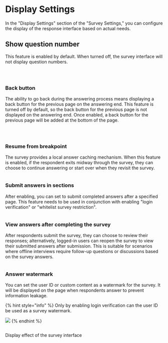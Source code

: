 # Display Settings

In the "Display Settings" section of the "Survey Settings," you can configure the display of the response interface based on actual needs.

## Show question number

This feature is enabled by default. When turned off, the survey interface will not display question numbers.

<figure><img src="../../../.gitbook/assets/image (23).png" alt=""><figcaption></figcaption></figure>

<figure><img src="../../../.gitbook/assets/image (994).png" alt=""><figcaption></figcaption></figure>

<figure><img src="../../../.gitbook/assets/image (995).png" alt=""><figcaption></figcaption></figure>

### Back button&#x20;

The ability to go back during the answering process means displaying a back button for the previous page on the answering end. This feature is turned off by default, so the back button for the previous page is not displayed on the answering end. Once enabled, a back button for the previous page will be added at the bottom of the page.

<figure><img src="../../../.gitbook/assets/image (24).png" alt=""><figcaption></figcaption></figure>

<figure><img src="../../../.gitbook/assets/image (996).png" alt=""><figcaption></figcaption></figure>

<figure><img src="../../../.gitbook/assets/image (997).png" alt=""><figcaption></figcaption></figure>

### Resume from breakpoint

The survey provides a local answer caching mechanism. When this feature is enabled, if the respondent exits midway through the survey, they can choose to continue answering or start over when they revisit the survey.

<figure><img src="../../../.gitbook/assets/image (25).png" alt=""><figcaption></figcaption></figure>

### Submit answers in sections

After enabling, you can set to submit completed answers after a specified page. This feature needs to be used in conjunction with enabling "login verification" or "whitelist survey restriction".

<figure><img src="../../../.gitbook/assets/image (26).png" alt=""><figcaption></figcaption></figure>

### View answers after completing the survey

After respondents submit the survey, they can choose to review their responses; alternatively, logged-in users can reopen the survey to view their submitted answers after submission. This is suitable for scenarios where offline interviews require follow-up questions or discussions based on the survey answers.

<figure><img src="../../../.gitbook/assets/image (1000).png" alt=""><figcaption></figcaption></figure>

### Answer watermark

You can set the user ID or custom content as a watermark for the survey. It will be displayed on the page when respondents answer to prevent information leakage.

{% hint style="info" %}
Only by enabling login verification can the user ID be used as a survey watermark.

![](<../../../.gitbook/assets/image (1001).png>)
{% endhint %}

<figure><img src="../../../.gitbook/assets/image (1002).png" alt=""><figcaption></figcaption></figure>

Display effect of the survey interface

<figure><img src="../../../.gitbook/assets/image (5) (1) (1) (1) (1) (1) (1) (1) (1) (1) (1) (1) (1) (1) (1) (1) (1).png" alt=""><figcaption></figcaption></figure>

###

###




